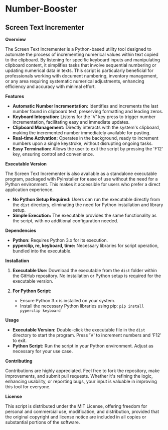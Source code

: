 # Number-Booster

Screen Text Incrementer
---

**Overview**

The Screen Text Incrementer is a Python-based utility tool designed to automate the process of incrementing numerical values within text copied to the clipboard. By listening for specific keyboard inputs and manipulating clipboard content, it simplifies tasks that involve sequential numbering or updating numerical data in texts. This script is particularly beneficial for professionals working with document numbering, inventory management, or any area requiring systematic numerical adjustments, enhancing efficiency and accuracy with minimal effort.

**Features**

- **Automatic Number Incrementation:** Identifies and increments the last number found in clipboard text, preserving formatting and leading zeros.
- **Keyboard Integration:** Listens for the 'V' key press to trigger number incrementation, facilitating easy and immediate updates.
- **Clipboard Management:** Directly interacts with the system's clipboard, making the incremented number immediately available for pasting.
- **Real-time Activation:** Operates in the background, ready to increment numbers upon a single keystroke, without disrupting ongoing tasks.
- **Easy Termination:** Allows the user to exit the script by pressing the 'F12' key, ensuring control and convenience.

**Executable Version**

The Screen Text Incrementer is also available as a standalone executable program, packaged with PyInstaller for ease of use without the need for a Python environment. This makes it accessible for users who prefer a direct application experience.

- **No Python Setup Required:** Users can run the executable directly from the `dist` directory, eliminating the need for Python installation and library setup.
- **Simple Execution:** The executable provides the same functionality as the script, with no additional configuration needed.

**Dependencies**

- **Python:** Requires Python 3.x for its execution.
- **pyperclip, re, keyboard, time:** Necessary libraries for script operation, bundled into the executable.

**Installation**

1. **Executable Use:** Download the executable from the `dist` folder within the GitHub repository. No installation or Python setup is required for the executable version.

2. **For Python Script:**
   - Ensure Python 3.x is installed on your system.
   - Install the necessary Python libraries using pip: `pip install pyperclip keyboard`

**Usage**

- **Executable Version:** Double-click the executable file in the `dist` directory to start the program. Press 'V' to increment numbers and 'F12' to exit.
- **Python Script:** Run the script in your Python environment. Adjust as necessary for your use case.

**Contributing**

Contributions are highly appreciated. Feel free to fork the repository, make improvements, and submit pull requests. Whether it's refining the logic, enhancing usability, or reporting bugs, your input is valuable in improving this tool for everyone.

**License**

This script is distributed under the MIT License, offering freedom for personal and commercial use, modification, and distribution, provided that the original copyright and license notice are included in all copies or substantial portions of the software.
